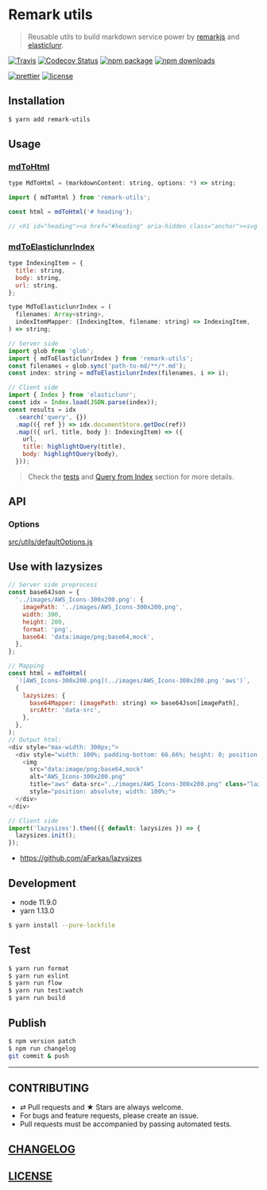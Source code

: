 # Remark utils

> Reusable utils to build markdown service power by [remarkjs](https://github.com/remarkjs/remark) and [elasticlunr](https://github.com/weixsong/elasticlunr.js).

[![Travis][build-badge]][build]
[![Codecov Status][codecov-badge]][codecov]
[![npm package][npm-badge]][npm]
[![npm downloads][npm-downloads]][npm]

[![prettier][prettier-badge]][prettier]
[![license][license-badge]][license]

## Installation

```bash
$ yarn add remark-utils
```

## Usage

### [mdToHtml](./src/mdToHtml.js)

```js
type MdToHtml = (markdownContent: string, options: *) => string;
```

```js
import { mdToHtml } from 'remark-utils';

const html = mdToHtml('# heading');

// <h1 id="heading"><a href="#heading" aria-hidden class="anchor"><svg aria-hidden="true" height="24" version="1.1" viewBox="0 0 24 24" width="24"><path fill-rule="evenodd" d="..."></path></svg></a>heading</h1>
```

### [mdToElasticlunrIndex](./src/mdToElasticlunrIndex.js)

```js
type IndexingItem = {
  title: string,
  body: string,
  url: string,
};

type MdToElasticlunrIndex = (
  filenames: Array<string>,
  indexItemMapper: (IndexingItem, filename: string) => IndexingItem,
) => string;
```

```js
// Server side
import glob from 'glob';
import { mdToElasticlunrIndex } from 'remark-utils';
const filenames = glob.sync('path-to-md/**/*.md');
const index: string = mdToElasticlunrIndex(filenames, i => i);

// Client side
import { Index } from 'elasticlunr';
const idx = Index.load(JSON.parse(index));
const results = idx
  .search('query', {})
  .map(({ ref }) => idx.documentStore.getDoc(ref))
  .map(({ url, title, body }: IndexingItem) => ({
    url,
    title: highlightQuery(title),
    body: highlightQuery(body),
  }));
```

> Check the [tests](./src/__tests__/mdToElasticlunrIndex.test.js) and [Query from Index](https://github.com/weixsong/elasticlunr.js#5-query-from-index) section for more details.

## API

### Options

[src/utils/defaultOptions.js](./src/utils/defaultOptions.js)

## Use with lazysizes

```js
// Server side preprocess
const base64Json = {
  '../images/AWS_Icons-300x200.png': {
    imagePath: '../images/AWS_Icons-300x200.png',
    width: 300,
    height: 200,
    format: 'png',
    base64: 'data:image/png;base64,mock',
  },
};

// Mapping
const html = mdToHtml(
  `![AWS_Icons-300x200.png](../images/AWS_Icons-300x200.png 'aws')`,
  {
    lazysizes: {
      base64Mapper: (imagePath: string) => base64Json[imagePath],
      srcAttr: 'data-src',
    },
  },
);
// Output html:
<div style="max-width: 300px;">
  <div style="width: 100%; padding-bottom: 66.66%; height: 0; position: relative;">
    <img
      src="data:image/png;base64,mock"
      alt="AWS_Icons-300x200.png"
      title="aws" data-src="../images/AWS_Icons-300x200.png" class="lazyload"
      style="position: absolute; width: 100%;">
  </div>
</div>

// Client side
import('lazysizes').then(({ default: lazysizes }) => {
  lazysizes.init();
});
```

- https://github.com/aFarkas/lazysizes

## Development

- node 11.9.0
- yarn 1.13.0

```bash
$ yarn install --pure-lockfile
```

## Test

```bash
$ yarn run format
$ yarn run eslint
$ yarn run flow
$ yarn run test:watch
$ yarn run build
```

## Publish

```bash
$ npm version patch
$ npm run changelog
git commit & push
```

---

## CONTRIBUTING

- ⇄ Pull requests and ★ Stars are always welcome.
- For bugs and feature requests, please create an issue.
- Pull requests must be accompanied by passing automated tests.

## [CHANGELOG](CHANGELOG.md)

## [LICENSE](LICENSE)

[build-badge]: https://travis-ci.com/evenchange4/remark-utils.svg?branch=master
[build]: https://travis-ci.com/evenchange4/remark-utils
[npm-badge]: https://img.shields.io/npm/v/remark-utils.svg?style=flat-square
[npm]: https://www.npmjs.org/package/remark-utils
[codecov-badge]: https://img.shields.io/codecov/c/github/evenchange4/remark-utils.svg?style=flat-square
[codecov]: https://codecov.io/github/evenchange4/remark-utils?branch=master
[npm-downloads]: https://img.shields.io/npm/dt/remark-utils.svg?style=flat-square
[license-badge]: https://img.shields.io/npm/l/remark-utils.svg?style=flat-square
[license]: http://michaelhsu.mit-license.org/
[prettier-badge]: https://img.shields.io/badge/styled_with-prettier-ff69b4.svg?style=flat-square
[prettier]: https://github.com/prettier/prettier
